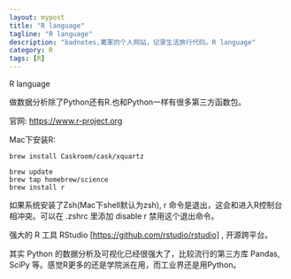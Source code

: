 ```yaml
---
layout: mypost
title: "R language"
tagline: "R language"
description: "badnotes,萬軍的个人网站，记录生活旅行代码。R language"
category: R
tags: [R]
---
```




R language

做数据分析除了Python还有R.也和Python一样有很多第三方函数包。

官网: https://www.r-project.org

Mac下安装R:

	brew install Caskroom/cask/xquartz

	brew update
	brew tap homebrew/science
	brew install r

如果系统安装了Zsh(Mac下shell默认为zsh), r 命令是退出，这会和进入R控制台相冲突。可以在 .zshrc 里添加 disable r 禁用这个退出命令。

强大的 R 工具 RStudio [https://github.com/rstudio/rstudio] , 开源跨平台。

其实 Python 的数据分析及可视化已经很强大了，比较流行的第三方库 Pandas, SciPy 等。感觉R更多的还是学院派在用，而工业界还是用Python。